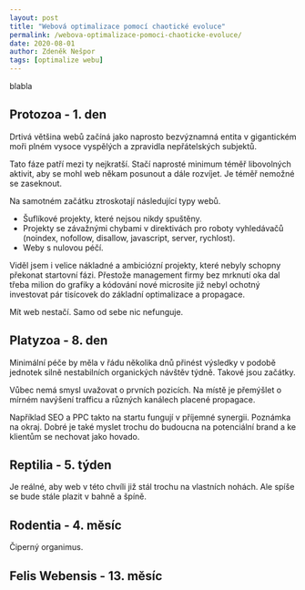 ```yaml
---
layout: post
title: "Webová optimalizace pomocí chaotické evoluce"
permalink: /webova-optimalizace-pomoci-chaoticke-evoluce/
date: 2020-08-01
author: Zdeněk Nešpor
tags: [optimalize webu]
---
```


blabla

## Protozoa - 1. den

Drtivá většina webů začíná jako naprosto bezvýznamná entita v gigantickém moři plném vysoce vyspělých a zpravidla nepřátelských subjektů.

Tato fáze patří mezi ty nejkratší. Stačí naprosté minimum téměř libovolných aktivit, aby se mohl web někam posunout a dále rozvíjet. Je téměř nemožné se zaseknout.

Na samotném začátku ztroskotají následující typy webů.

- Šuflíkové projekty, které nejsou nikdy spuštěny.
- Projekty se závažnými chybami v direktivách pro roboty vyhledávačů (noindex, nofollow, disallow, javascript, server, rychlost).
- Weby s nulovou péčí.

Viděl jsem i velice nákladné a ambiciózní projekty, které nebyly schopny překonat startovní fázi. Přestože management firmy bez mrknutí oka dal třeba milion do grafiky a kódování nové microsite již nebyl ochotný investovat pár tisícovek do základní optimalizace a propagace.

Mít web nestačí. Samo od sebe nic nefunguje.

## Platyzoa - 8. den

Minimální péče by měla v řádu několika dnů přinést výsledky v podobě jednotek silně nestabilních organických návštěv týdně. Takové jsou začátky.

Vůbec nemá smysl uvažovat o prvních pozicích. Na místě je přemýšlet o mírném navýšení trafficu a různých kanálech placené propagace.

Například SEO a PPC takto na startu fungují v příjemné synergii. Poznámka na okraj. Dobré je také myslet trochu do budoucna na potenciální brand a ke klientům se nechovat jako hovado.

## Reptilia - 5. týden

Je reálné, aby web v této chvíli již stál trochu na vlastních nohách. Ale spíše se bude stále plazit v bahně a špíně.

## Rodentia - 4. měsíc

Čiperný organimus.

## Felis Webensis - 13. měsíc

## 

